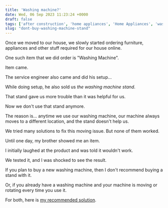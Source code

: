 ```yaml
---
title: 'Washing machine?'
date: Wed, 06 Sep 2023 11:23:24 +0000
draft: false
tags: ['after construction', 'home appliances', 'Home Appliances', 'washing machine']
slug: "dont-buy-washing-machine-stand"
---
```


Once we moved to our house, we slowly started ordering furniture, appliances and other stuff required for our house online.

One such item that we did order is "Washing Machine".

Item came.

The service engineer also came and did his setup…

While doing setup, he also sold us _the washing machine stand_. 

That stand gave us more trouble than it was helpful for us.

Now we don't use that stand anymore.

The reason is... anytime we use our washing machine, our machine always moves to a different location, and the stand doesn't help us. 

We tried many solutions to fix this moving issue. But none of them worked.

Until one day, my brother showed me an item.

I initially laughed at the product and was told it wouldn't work.

We tested it, and I was shocked to see the result.

If you plan to buy a new washing machine, then I don't recommend buying a stand with it.

Or, if you already have a washing machine and your machine is moving or rotating every time you use it.

For both, here is [my recommended solution](https://ashout.com/washing-machine-moving-rotating-while-using/).
